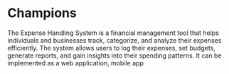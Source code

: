 # Champions
The Expense Handling System is a financial management tool that helps individuals and businesses track, categorize, and analyze their expenses efficiently. The system allows users to log their expenses, set budgets, generate reports, and gain insights into their spending patterns. It can be implemented as a web application, mobile app
